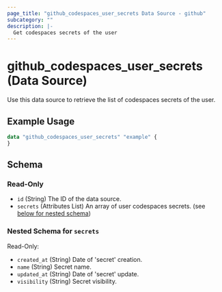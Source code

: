 ```yaml
---
page_title: "github_codespaces_user_secrets Data Source - github"
subcategory: ""
description: |-
  Get codespaces secrets of the user
---
```


# github_codespaces_user_secrets (Data Source)

Use this data source to retrieve the list of codespaces secrets of the user.

## Example Usage

```terraform
data "github_codespaces_user_secrets" "example" {
}
```

<!-- schema generated by tfplugindocs -->
## Schema

### Read-Only

- `id` (String) The ID of the data source.
- `secrets` (Attributes List) An array of user codespaces secrets. (see [below for nested schema](#nestedatt--secrets))

<a id="nestedatt--secrets"></a>
### Nested Schema for `secrets`

Read-Only:

- `created_at` (String) Date of 'secret' creation.
- `name` (String) Secret name.
- `updated_at` (String) Date of 'secret' update.
- `visibility` (String) Secret visibility.
